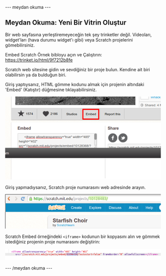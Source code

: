 \--- meydan okuma \---

## Meydan Okuma: Yeni Bir Vitrin Oluştur

Bir web sayfasına yerleştiremeyeceğin tek şey trinketler değil. Videoları, widget'ları (hava durumu widget'ı gibi) veya Scratch projelerini gömebilirsiniz.

Embed Scratch Örnek bibloyu açın ve Çalıştırın: <https://trinket.io/html/9f7212b8fe>

Scratch web sitesine gidin ve sevdiğiniz bir proje bulun. Kendine ait biri olabilirsin ya da bulduğun biri.

Giriş yaptıysanız, HTML gömme kodunu almak için projenin altındaki 'Embed' (Katıştır) düğmesine tıklayabilirsiniz.

![ekran görüntüsü](images/scratch-embed.png)

Giriş yapmadıysanız, Scratch proje numarasını web adresinde arayın.

![ekran görüntüsü](images/scratch-project-number.png)

Scratch Embed örneğindeki `<iframe>` kodunun bir kopyasını alın ve gömmek istediğiniz projenin proje numarasını değiştirin:

![ekran görüntüsü](images/scratch-iframe.png)

\--- /meydan okuma \---